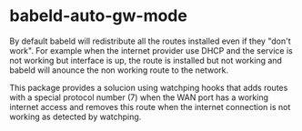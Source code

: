 # babeld-auto-gw-mode

By default babeld will redistribute all the routes installed even if they "don't work". For example
when the internet provider use DHCP and the service is not working but interface is up, the route is
installed but not working and babeld will anounce the non working route to the network.

This package provides a solucion using watchping hooks that adds routes with a special protocol number
(7) when the WAN port has a working internet access and removes this route when the internet connection
is not working as detected by watchping.
